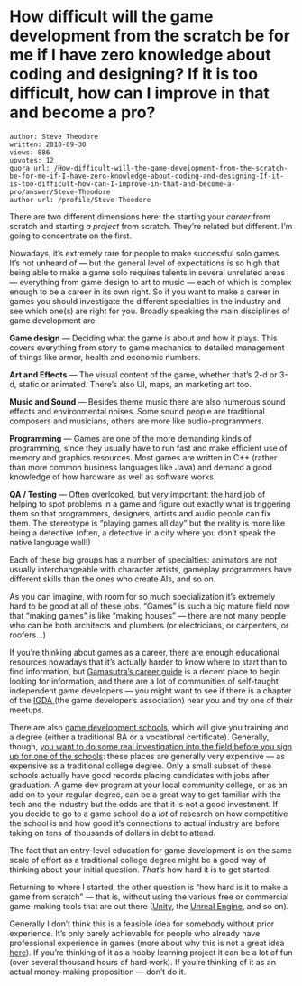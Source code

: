# How difficult will the game development from the scratch be for me if I have zero knowledge about coding and designing? If it is too difficult, how can I improve in that and become a pro?

	author: Steve Theodore
	written: 2018-09-30
	views: 886
	upvotes: 12
	quora url: /How-difficult-will-the-game-development-from-the-scratch-be-for-me-if-I-have-zero-knowledge-about-coding-and-designing-If-it-is-too-difficult-how-can-I-improve-in-that-and-become-a-pro/answer/Steve-Theodore
	author url: /profile/Steve-Theodore


There are two different dimensions here: the starting your _career_  from scratch and starting _a project_  from scratch. They’re related but different. I’m going to concentrate on the first.

Nowadays, it’s extremely rare for people to make successful solo games. It’s not unheard of — but the general level of expectations is so high that being able to make a game solo requires talents in several unrelated areas — everything from game design to art to music — each of which is complex enough to be a career in its own right. So if you want to make a career in games you should investigate the different specialties in the industry and see which one(s) are right for you. Broadly speaking the main disciplines of game development are

__Game design__  — Deciding what the game is about and how it plays. This covers everything from story to game mechanics to detailed management of things like armor, health and economic numbers.

__Art and Effects__ — The visual content of the game, whether that’s 2-d or 3-d, static or animated. There’s also UI, maps, an marketing art too.

__Music and Sound__ — Besides theme music there are also numerous sound effects and environmental noises. Some sound people are traditional composers and musicians, others are more like audio-programmers.

__Programming__ — Games are one of the more demanding kinds of programming, since they usually have to run fast and make efficient use of memory and graphics resources. Most games are written in C++ (rather than more common business languages like Java) and demand a good knowledge of how hardware as well as software works.

__QA / Testing__ — Often overlooked, but very important: the hard job of helping to spot problems in a game and figure out exactly what is triggering them so that programmers, designers, artists and audio people can fix them. The stereotype is “playing games all day” but the reality is more like being a detective (often, a detective in a city where you don’t speak the native language well!)

Each of these big groups has a number of specialties: animators are not usually interchangeable with character artists, gameplay programmers have different skills than the ones who create AIs, and so on.

As you can imagine, with room for so much specialization it’s extremely hard to be good at all of these jobs. “Games” is such a big mature field now that “making games” is like “making houses” — there are not many people who can be both architects and plumbers (or electricians, or carpenters, or roofers...)

If you’re thinking about games as a career, there are enough educational resources nowadays that it’s actually harder to know where to start than to find information, but [Gamasutra’s career guide](http://www.gamecareerguide.com/digital_counselor/) is a decent place to begin looking for information, and there are a lot of communities of self-taught independent game developers — you might want to see if there is a chapter of the [IGDA ](http://IGDA.org)(the game developer’s association) near you and try one of their meetups.

There are also [game development schools](https://www.princetonreview.com/college-rankings/game-design), which will give you training and a degree (either a traditional BA or a vocational certificate). Generally, though, [you want to do some real investigation into the field before you sign up for one of the schools](https://www.quora.com/Is-college-a-must-need-to-become-a-game-developer): these places are generally very expensive — as expensive as a traditional college degree. Only a small subset of these schools actually have good records placing candidates with jobs after graduation. A game dev program at your local community college, or as an add on to your regular degree, can be a great way to get familiar with the tech and the industry but the odds are that it is not a good investment. If you decide to go to a game school do a _lot_  of research on how competitive the school is and how good it’s connections to actual industry are before taking on tens of thousands of dollars in debt to attend.

The fact that an entry-level education for game development is on the same scale of effort as a traditional college degree might be a good way of thinking about your initial question. _That’s_ how hard it is to get started.



Returning to where I started, the other question is “how hard is it to make a game from scratch” — that is, without using the various free or commercial game-making tools that are out there ([Unity](https://unity3d.com/), the [Unreal Engine](https://www.unrealengine.com/en-US/what-is-unreal-engine-4), and so on).

Generally I don’t think this is a feasible idea for somebody without prior experience. It’s only barely achievable for people who already have professional experience in games (more about why this is not a great idea [here](https://www.quora.com/I-am-a-young-independent-programmer-I-strongly-want-to-be-a-game-developer-but-I-hate-using-engines-like-Unreal-What-can-I-do)). If you’re thinking of it as a hobby learning project it can be a lot of fun (over several thousand hours of hard work). If you’re thinking of it as an actual money-making proposition — don’t do it.

